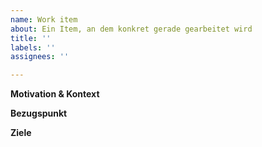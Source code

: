 ```yaml
---
name: Work item
about: Ein Item, an dem konkret gerade gearbeitet wird
title: ''
labels: ''
assignees: ''

---
```


**Motivation & Kontext**

**Bezugspunkt**

**Ziele**

[//]: <Bitte vergiss nicht dich zu assignen (wenn du beginnst an dem Issue zu arbeiten) und den entsprechenden Milestone anzugeben.>
